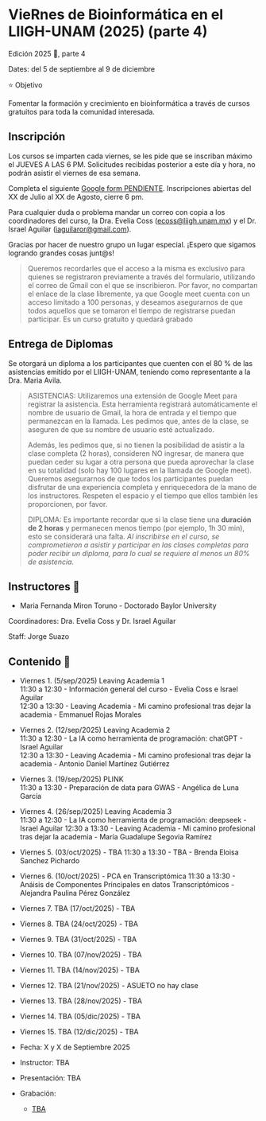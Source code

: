 # VieRnes de Bioinformática en el LIIGH-UNAM (2025) (parte 4)
Edición 2025 💜, parte 4

Dates:  del 5 de septiembre al 9 de diciembre

⭐ Objetivo

Fomentar la formación y crecimiento en bioinformática a través de cursos gratuitos para toda la comunidad interesada.

## Inscripción

Los cursos se imparten cada viernes, se les pide que se inscriban máximo el JUEVES A LAS 6 PM. Solicitudes recibidas posterior a este día y hora, no podrán asistir el viernes de esa semana.

Completa el siguiente [Google form PENDIENTE](XXXX). Inscripciones abiertas del XX de Julio al XX de Agosto, cierre 6 pm.

Para cualquier duda o problema mandar un correo con copia a los coordinadores del curso, la Dra. Evelia Coss (ecoss@liigh.unam.mx) y el Dr. Israel Aguilar (iaguilaror@gmail.com).

Gracias por hacer de nuestro grupo un lugar especial. ¡Espero que sigamos logrando grandes cosas junt@s!

> Queremos recordarles que el acceso a la misma es exclusivo para quienes se registraron previamente a través del formulario, utilizando el correo de Gmail con el que se inscribieron. Por favor, no compartan el enlace de la clase libremente, ya que Google meet cuenta con un acceso limitado a 100 personas, y deseamos asegurarnos de que todos aquellos que se tomaron el tiempo de registrarse puedan participar. Es un curso gratuito y quedará grabado

## Entrega de Diplomas

Se otorgará un diploma a los participantes que cuenten con el 80 % de las asistencias emitido por el LIIGH-UNAM, teniendo como representante a la Dra. Maria Avila.

> ASISTENCIAS: Utilizaremos una extensión de Google Meet para registrar la asistencia. Esta herramienta registrará automáticamente el nombre de usuario de Gmail, la hora de entrada y el tiempo que permanezcan en la llamada. Les pedimos que, antes de la clase, se aseguren de que su nombre de usuario esté actualizado.
> 
> Además, les pedimos que, si no tienen la posibilidad de asistir a la clase completa (2 horas), consideren NO ingresar, de manera que puedan ceder su lugar a otra persona que pueda aprovechar la clase en su totalidad (solo hay 100 lugares en la llamada de Google meet). Queremos asegurarnos de que todos los participantes puedan disfrutar de una experiencia completa y enriquecedora de la mano de los instructores. Respeten el espacio y el tiempo que ellos también les proporcionen, por favor.
> 
> DIPLOMA: Es importante recordar que si la clase tiene una **duración de 2 horas** y permanecen menos tiempo (por ejemplo, 1h 30 min), esto se considerará una falta. *Al inscribirse en el curso, se comprometieron a asistir y participar en las clases completas para poder recibir un diploma, para lo cual se requiere al menos un 80% de asistencia.*

## Instructores 👾

- Maria Fernanda Miron Toruno - Doctorado Baylor University

Coordinadores: Dra. Evelia Coss y Dr. Israel Aguilar

Staff:  Jorge Suazo

## Contenido 📌

- Viernes 1. (5/sep/2025) Leaving Academia 1  
  11:30 a 12:30 - Información general del curso - Evelia Coss e Israel Aguilar  
  12:30 a 13:30 - Leaving Academia - Mi camino profesional tras dejar la academia - Emmanuel Rojas Morales  
- Viernes 2. (12/sep/2025) Leaving Academia 2  
  11:30 a 12:30 - La IA como herramienta de programación: chatGPT - Israel Aguilar  
  12:30 a 13:30 - Leaving Academia - Mi camino profesional tras dejar la academia - Antonio Daniel Martínez Gutiérrez  
- Viernes 3. (19/sep/2025) PLINK  
  11:30 a 13:30 - Preparación de data para GWAS - Angélica de Luna García  
- Viernes 4. (26/sep/2025) Leaving Academia 3  
  11:30 a 12:30 - La IA como herramienta de programación: deepseek - Israel Aguilar 
  12:30 a 13:30 - Leaving Academia - Mi camino profesional tras dejar la academia - María Guadalupe Segovia Ramírez  
- Viernes 5. (03/oct/2025) - TBA
  11:30 a 13:30 - TBA - Brenda Eloisa Sanchez Pichardo  
- Viernes 6. (10/oct/2025) - PCA en Transcriptómica
  11:30 a 13:30 - Anáisis de Componentes Principales en datos Transcriptómicos - Alejandra Paulina Pérez González  
- Viernes 7. TBA (17/oct/2025) - TBA
- Viernes 8. TBA (24/oct/2025) - TBA
- Viernes 9. TBA (31/oct/2025) - TBA
- Viernes 10. TBA (07/nov/2025) - TBA
- Viernes 11. TBA (14/nov/2025) - TBA
- Viernes 12. TBA (21/nov/2025) - ASUETO no hay clase
- Viernes 13. TBA (28/nov/2025) - TBA
- Viernes 14. TBA (05/dic/2025) - TBA
- Viernes 15. TBA (12/dic/2025) - TBA

- Fecha: X y X de Septiembre 2025
- Instructor: TBA
- Presentación: TBA
- Grabación:
    + [TBA](TBA)

